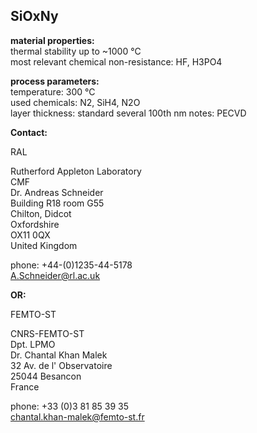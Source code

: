 ## SiOxNy

__material properties:__  	
thermal stability up to	~1000 °C  
most relevant chemical non-resistance:	HF, H3PO4  

	
__process parameters:__  	
temperature:	300 °C  
used chemicals:	N2, SiH4, N2O  
layer thickness:	standard several 100th nm   notes:	PECVD
<!--break-->
__Contact:__

RAL

Rutherford Appleton Laboratory  
CMF  
Dr. Andreas Schneider  
Building R18 room G55   
Chilton, Didcot  
Oxfordshire   
OX11 0QX   
United Kingdom  

phone: +44-(0)1235-44-5178  
A.Schneider@rl.ac.uk

__OR:__


FEMTO-ST

CNRS-FEMTO-ST  
Dpt. LPMO  
Dr. Chantal Khan Malek  
32 Av. de l' Observatoire  
25044 Besancon  
France  

phone: +33 (0)3 81 85 39 35  
chantal.khan-malek@femto-st.fr